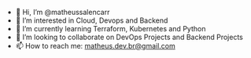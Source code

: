 - 👋 Hi, I’m @matheussalencarr
- 👀 I’m interested in Cloud, Devops and Backend
- 🌱 I’m currently learning Terraform, Kubernetes and Python
- 💞️ I’m looking to collaborate on DevOps Projects and Backend Projects
- 📫 How to reach me: matheus.dev.br@gmail.com

<!---
matheussalencarr/matheussalencarr is a ✨ special ✨ repository because its `README.md` (this file) appears on your GitHub profile.
You can click the Preview link to take a look at your changes.
--->
